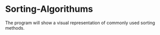 # Sorting-Algorithums
 The program will show a visual representation of commonly used sorting methods.

